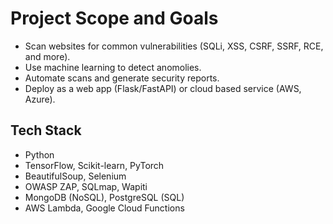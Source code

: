 # Project Scope and Goals

* Scan websites for common vulnerabilities (SQLi, XSS, CSRF, SSRF, RCE, and more). 
* Use machine learning to detect anomolies.
* Automate scans and generate security reports. 
* Deploy as a web app (Flask/FastAPI) or cloud based service (AWS, Azure). 

## Tech Stack

* Python
* TensorFlow, Scikit-learn, PyTorch
* BeautifulSoup, Selenium
* OWASP ZAP, SQLmap, Wapiti
* MongoDB (NoSQL), PostgreSQL (SQL)
* AWS Lambda, Google Cloud Functions 


